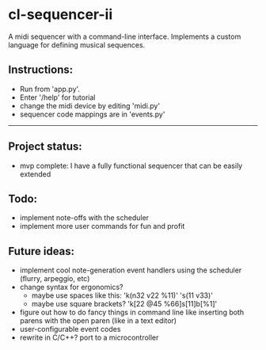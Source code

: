 # cl-sequencer-ii

A midi sequencer with a command-line interface. Implements a custom language for defining musical sequences.

## Instructions:
- Run from 'app.py'.
- Enter '/help' for tutorial
- change the midi device by editing 'midi.py'
- sequencer code mappings are in 'events.py'

---

## Project status:
- mvp complete: I have a fully functional sequencer that can be easily extended

## Todo:
- implement note-offs with the scheduler
- implement more user commands for fun and profit

## Future ideas:
- implement cool note-generation event handlers using the scheduler (flurry, arpeggio, etc)
- change syntax for ergonomics?
  - maybe use spaces like this: 'k(n32 v22 %11)' 's(11 v33)'
  - maybe use square brackets? 'k[22 @45 %66]s[11]b[%1]'
- figure out how to do fancy things in command line like inserting both parens with the open paren (like in a text editor)
- user-configurable event codes
- rewrite in C/C++? port to a microcontroller
